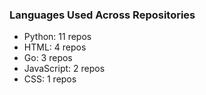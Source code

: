 ### Languages Used Across Repositories
- Python: 11 repos
- HTML: 4 repos
- Go: 3 repos
- JavaScript: 2 repos
- CSS: 1 repos
